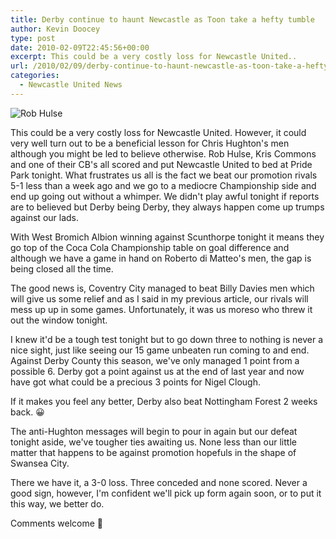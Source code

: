 ```yaml
---
title: Derby continue to haunt Newcastle as Toon take a hefty tumble
author: Kevin Doocey
type: post
date: 2010-02-09T22:45:56+00:00
excerpt: This could be a very costly loss for Newcastle United..
url: /2010/02/09/derby-continue-to-haunt-newcastle-as-toon-take-a-hefty-tumble/
categories:
  - Newcastle United News
---
```


![Rob Hulse](https://static.guim.co.uk/sys-images/Football/Clubs/Club%20Home/2009/3/7/1236459459910/Rob-Hulse-001.jpg "Hulse - First scorer of three at Pride Park in what could be a very costly loss")

This could be a very costly loss for Newcastle United. However, it could very well turn out to be a beneficial lesson for Chris Hughton's men although you might be led to believe otherwise. Rob Hulse, Kris Commons and one of their CB's all scored and put Newcastle United to bed at Pride Park tonight. What frustrates us all is the fact we beat our promotion rivals 5-1 less than a week ago  and we go to a mediocre Championship side and end up going out without a whimper. We didn't play awful tonight if reports are to believed but Derby being Derby, they always happen come up trumps against our lads.

With West Bromich Albion winning against Scunthorpe tonight it means they go top of the Coca Cola Championship table on goal difference and although we have a game in hand on Roberto di Matteo's men, the gap is being closed all the time.

The good news is, Coventry City managed to beat Billy Davies men which will give us some relief and as I said in my previous article, our rivals will mess up up in some games. Unfortunately, it was us moreso who threw it out the window tonight.

I knew it'd be a tough test tonight but to go down three to nothing is never a nice sight, just like seeing our 15 game unbeaten run coming to and end. Against Derby County this season, we've only managed 1 point from a possible 6. Derby got a point against us at the end of last year and now have got what could be a precious 3 points for Nigel Clough.

If it makes you feel any better, Derby also beat Nottingham Forest 2 weeks back. 😀

The anti-Hughton messages will begin to pour in again but our defeat tonight aside, we've tougher ties awaiting us. None less than our little matter that happens to be against promotion hopefuls in the shape of Swansea City.

There we have it, a 3-0 loss. Three conceded and none scored. Never a good sign, however, I'm confident we'll pick up form again soon, or to put it this way, we better do.

Comments welcome 🙂
